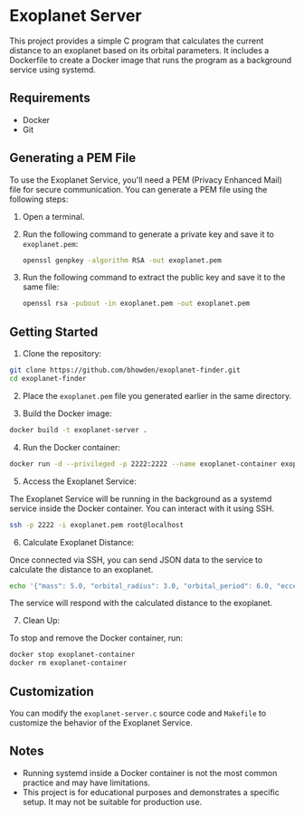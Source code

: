 # Exoplanet Server

This project provides a simple C program that calculates the current distance to an exoplanet based on its orbital parameters. It includes a Dockerfile to create a Docker image that runs the program as a background service using systemd.

## Requirements

- Docker
- Git

## Generating a PEM File

To use the Exoplanet Service, you'll need a PEM (Privacy Enhanced Mail) file for secure communication. You can generate a PEM file using the following steps:

1. Open a terminal.

2. Run the following command to generate a private key and save it to `exoplanet.pem`:

   ```sh
   openssl genpkey -algorithm RSA -out exoplanet.pem
   ```

3. Run the following command to extract the public key and save it to the same file:

   ```sh
   openssl rsa -pubout -in exoplanet.pem -out exoplanet.pem
   ```

## Getting Started

1. Clone the repository:

```sh
git clone https://github.com/bhowden/exoplanet-finder.git
cd exoplanet-finder
```

2. Place the `exoplanet.pem` file you generated earlier in the same directory.

3. Build the Docker image:

```sh
docker build -t exoplanet-server .
```

4. Run the Docker container:

```sh
docker run -d --privileged -p 2222:2222 --name exoplanet-container exoplanet-server
```

5. Access the Exoplanet Service:

The Exoplanet Service will be running in the background as a systemd service inside the Docker container. You can interact with it using SSH.

```sh
ssh -p 2222 -i exoplanet.pem root@localhost
```

6. Calculate Exoplanet Distance:

Once connected via SSH, you can send JSON data to the service to calculate the distance to an exoplanet.

```sh
echo '{"mass": 5.0, "orbital_radius": 3.0, "orbital_period": 6.0, "eccentricity": 0.2}' | ssh -p 2222 -i exoplanet.pem root@localhost
```

The service will respond with the calculated distance to the exoplanet.

7. Clean Up:

To stop and remove the Docker container, run:

```sh
docker stop exoplanet-container
docker rm exoplanet-container
```

## Customization

You can modify the `exoplanet-server.c` source code and `Makefile` to customize the behavior of the Exoplanet Service.

## Notes

- Running systemd inside a Docker container is not the most common practice and may have limitations.
- This project is for educational purposes and demonstrates a specific setup. It may not be suitable for production use.
